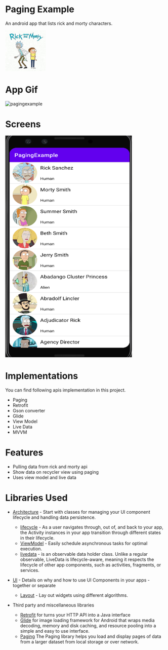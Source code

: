 
# Paging Example
An android app that lists rick and morty characters.

<img src="https://github.com/emirkarabey/PagingExample/blob/master/screens/rickandmorty.jpg" height="128" width="128" >

# App Gif
![pagingexample](https://user-images.githubusercontent.com/63194364/175767974-38910637-1649-4a24-b954-352e99b1d151.gif)


# Screens
<img src="https://github.com/emirkarabey/PagingExample/blob/master/screens/Ekran%20g%C3%B6r%C3%BCnt%C3%BCs%C3%BC%202022-06-25%20120511.png" height="700" width="400" >
<br/>

# Implementations
You can find following apis implementation in this project.

<ul>
<li>Paging</li>
<li>Retrofit</li>
<li>Gson converter</li>
<li>Glide</li>
<li>View Model</li>
<li>Live Data</li>
<li>MVVM</li>
</ul>

# Features

<ul>
<li>Pulling data from rick and morty api</li>
<li>Show data on recycler view using paging</li>
<li>Uses view model and live data</li>
</ul>




# Libraries Used

* [Architecture][10] - Start with classes for managing your UI component lifecycle and handling data
  persistence.
  * [lifecycle][22] - As a user navigates through, out of, and back to your app, the Activity instances in your app transition through different states in their lifecycle.
  * [ViewModel][17] - Easily schedule asynchronous tasks for optimal execution.
  * [livedata][52] - is an observable data holder class. Unlike a regular observable, LiveData is lifecycle-aware, meaning it respects the lifecycle of other app components, such as activities, fragments, or services.


* [UI][30] - Details on why and how to use UI Components in your apps - together or separate
  * [Layout][35] - Lay out widgets using different algorithms.

* Third party and miscellaneous libraries
  * [Retrofit][90] for turns your HTTP API into a Java interface
  * [Glide][94] for image loading framework for Android that wraps media decoding, memory and disk caching, and resource pooling into a simple and easy to use interface.
  * [Paging][95] The Paging library helps you load and display pages of data from a larger dataset from local storage or over network.




[11]: https://developer.android.com/topic/libraries/view-binding
[52]: https://developer.android.com/topic/libraries/architecture/livedata
[50]: https://developer.android.com/topic/libraries/architecture/navigation/
[10]: https://developer.android.com/jetpack/compose/architecture
[17]: https://developer.android.com/jetpack/compose/state#viewmodel-state
[30]: https://developer.android.com/guide/topics/ui
[34]: https://developer.android.com/guide/components/fragments
[35]: https://developer.android.com/guide/topics/ui/declaring-layout
[22]: https://developer.android.com/guide/components/activities/activity-lifecycle
[18]: https://developer.android.com/jetpack/guide#fetch-data
[90]: https://square.github.io/retrofit/
[94]: https://github.com/bumptech/glide
[95]: https://developer.android.com/topic/libraries/architecture/paging/v3-overview#architecture
